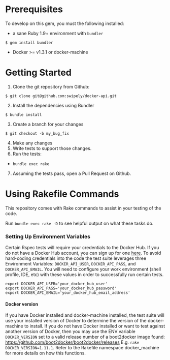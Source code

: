 # Prerequisites
To develop on this gem, you must the following installed:
* a sane Ruby 1.9+ environment with `bundler`
```shell
$ gem install bundler
```
* Docker >= v1.3.1 or docker-machine



# Getting Started
1. Clone the git repository from Github:
```shell
$ git clone git@github.com:swipely/docker-api.git
```
2. Install the dependencies using Bundler
```shell
$ bundle install
```
3. Create a branch for your changes
```shell
$ git checkout -b my_bug_fix
```
4. Make any changes
5. Write tests to support those changes.
6. Run the tests:
  * `bundle exec rake`
7. Assuming the tests pass, open a Pull Request on Github.

# Using Rakefile Commands
This repository comes with Rake commands to assist in your testing of the code.

Run `bundle exec rake -D` to see helpful output on what these tasks do.


### Setting Up Environment Variables
Certain Rspec tests will require your credentials to the Docker Hub. If you do
not have a Docker Hub account, you can sign up for one
[here](https://hub.docker.com/account/signup/). To avoid hard-coding
credentials into the code the test suite leverages three Environment Variables:
`DOCKER_API_USER`, `DOCKER_API_PASS`, and `DOCKER_API_EMAIL`. You will need to
configure your work environment (shell profile, IDE, etc) with these values in
order to successfully run certain tests.

```shell
export DOCKER_API_USER='your_docker_hub_user'
export DOCKER_API_PASS='your_docker_hub_password'
export DOCKER_API_EMAIL='your_docker_hub_email_address'
```

#### Docker version
If you have Docker installed and docker-machine installed, the test suite will
use your installed version of Docker to determine the version of the
docker-machine to install. If you do not have Docker installed or want to test
against another version of Docker, then you may use the ENV variable
`DOCKER_VERSION` set to a valid release number of a boot2docker image found:
https://github.com/boot2docker/boot2docker/releases E.g. `rake
DOCKER_VERSION=1.11.1`. Refer to the Rakefile namespace docker_machine for more
details on how this functions.
